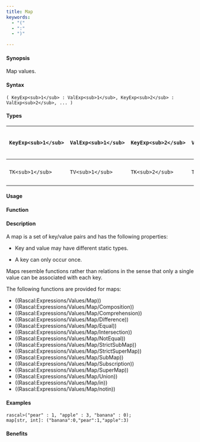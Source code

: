 ```yaml
---
title: Map
keywords:
  - "("
  - ":"
  - ")"

---
```


#### Synopsis

Map values.

#### Syntax

`( KeyExp<sub>1</sub> : ValExp<sub>1</sub>, KeyExp<sub>2</sub> : ValExp<sub>2</sub>, ... )`

#### Types


| `KeyExp<sub>1</sub>` | `ValExp<sub>1</sub>` | `KeyExp<sub>2</sub>` | `ValExp<sub>2</sub>` | ... | `( KeyExp<sub>1</sub> : ValExp<sub>1</sub>, KeyExp<sub>2</sub> : ValExp<sub>2</sub>, ... )`   |
| --- | --- | --- | --- | --- | --- |
| `TK<sub>1</sub>`     |  `TV<sub>1</sub>`    |  `TK<sub>2</sub>`    | `TV<sub>2</sub>`     | ... | `map[lub(TK<sub>1</sub>, TK<sub>2</sub>, ... ) , lub(TV<sub>1</sub>, TV<sub>2</sub>, ... )]`  |


#### Usage

#### Function

#### Description

A map is a set of key/value pairs and has the following properties:

*  Key and value may have different static types.

*  A key can only occur once.


Maps resemble functions rather than relations in the sense that only a single value can be associated with each key.

The following functions are provided for maps:

* ((Rascal:Expressions/Values/Map))
* ((Rascal:Expressions/Values/Map/Composition))
* ((Rascal:Expressions/Values/Map/Comprehension))
* ((Rascal:Expressions/Values/Map/Difference))
* ((Rascal:Expressions/Values/Map/Equal))
* ((Rascal:Expressions/Values/Map/Intersection))
* ((Rascal:Expressions/Values/Map/NotEqual))
* ((Rascal:Expressions/Values/Map/StrictSubMap))
* ((Rascal:Expressions/Values/Map/StrictSuperMap))
* ((Rascal:Expressions/Values/Map/SubMap))
* ((Rascal:Expressions/Values/Map/Subscription))
* ((Rascal:Expressions/Values/Map/SuperMap))
* ((Rascal:Expressions/Values/Map/Union))
* ((Rascal:Expressions/Values/Map/in))
* ((Rascal:Expressions/Values/Map/notin))

#### Examples


```rascal-shell
rascal>("pear" : 1, "apple" : 3, "banana" : 0);
map[str, int]: ("banana":0,"pear":1,"apple":3)
```

#### Benefits


